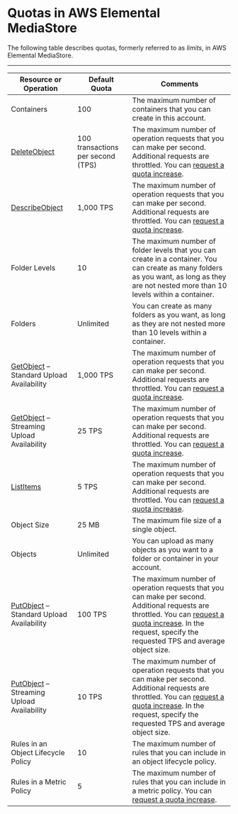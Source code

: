 # Quotas in AWS Elemental MediaStore<a name="quotas"></a>

The following table describes quotas, formerly referred to as *limits*, in AWS Elemental MediaStore\. 


****  

|  Resource or Operation  |  Default Quota  |  Comments  | 
| --- | --- | --- | 
| Containers | 100 | The maximum number of containers that you can create in this account\. | 
|  [DeleteObject](https://docs.aws.amazon.com/mediastore/latest/apireference/API_objstore_DeleteObject.html)  |  100 transactions per second \(TPS\)  |  The maximum number of operation requests that you can make per second\. Additional requests are throttled\. You can [request a quota increase](https://console.aws.amazon.com/servicequotas/home?region=us-east-1#!/services/mediastore/quotas)\.  | 
|  [DescribeObject](https://docs.aws.amazon.com/mediastore/latest/apireference/API_objstore_DescribeObject.html)  |  1,000 TPS  |  The maximum number of operation requests that you can make per second\. Additional requests are throttled\. You can [request a quota increase](https://console.aws.amazon.com/servicequotas/home?region=us-east-1#!/services/mediastore/quotas)\.  | 
| Folder Levels | 10 | The maximum number of folder levels that you can create in a container\. You can create as many folders as you want, as long as they are not nested more than 10 levels within a container\. | 
| Folders | Unlimited | You can create as many folders as you want, as long as they are not nested more than 10 levels within a container\. | 
|  [GetObject](https://docs.aws.amazon.com/mediastore/latest/apireference/API_objstore_GetObject.html) – Standard Upload Availability  |  1,000 TPS  |  The maximum number of operation requests that you can make per second\. Additional requests are throttled\. You can [request a quota increase](https://console.aws.amazon.com/servicequotas/home?region=us-east-1#!/services/mediastore/quotas)\.  | 
|  [GetObject](https://docs.aws.amazon.com/mediastore/latest/apireference/API_objstore_GetObject.html) – Streaming Upload Availability  |  25 TPS  |  The maximum number of operation requests that you can make per second\. Additional requests are throttled\. You can [request a quota increase](https://console.aws.amazon.com/servicequotas/home?region=us-east-1#!/services/mediastore/quotas)\.  | 
|  [ListItems](https://docs.aws.amazon.com/mediastore/latest/apireference/API_objstore_ListItems.html)  |  5 TPS  |  The maximum number of operation requests that you can make per second\. Additional requests are throttled\. You can [request a quota increase](https://console.aws.amazon.com/servicequotas/home?region=us-east-1#!/services/mediastore/quotas)\.  | 
| Object Size | 25 MB | The maximum file size of a single object\. | 
| Objects | Unlimited | You can upload as many objects as you want to a folder or container in your account\. | 
|  [PutObject](https://docs.aws.amazon.com/mediastore/latest/apireference/API_objstore_PutObject.html) – Standard Upload Availability  |  100 TPS  |  The maximum number of operation requests that you can make per second\. Additional requests are throttled\. You can [request a quota increase](https://console.aws.amazon.com/servicequotas/home?region=us-east-1#!/services/mediastore/quotas)\. In the request, specify the requested TPS and average object size\.  | 
| [PutObject](https://docs.aws.amazon.com/mediastore/latest/apireference/API_objstore_PutObject.html) – Streaming Upload Availability | 10 TPS |  The maximum number of operation requests that you can make per second\. Additional requests are throttled\. You can [request a quota increase](https://console.aws.amazon.com/servicequotas/home?region=us-east-1#!/services/mediastore/quotas)\. In the request, specify the requested TPS and average object size\.  | 
| Rules in an Object Lifecycle Policy | 10 | The maximum number of rules that you can include in an object lifecycle policy\. | 
| Rules in a Metric Policy | 5 | The maximum number of rules that you can include in a metric policy\. You can [request a quota increase](https://console.aws.amazon.com/servicequotas/home?region=us-east-1#!/services/mediastore/quotas)\. | 
